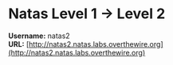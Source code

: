 # Natas Level 1 → Level 2

**Username:** natas2  
**URL:** [http://natas2.natas.labs.overthewire.org](http://natas2.natas.labs.overthewire.org)
